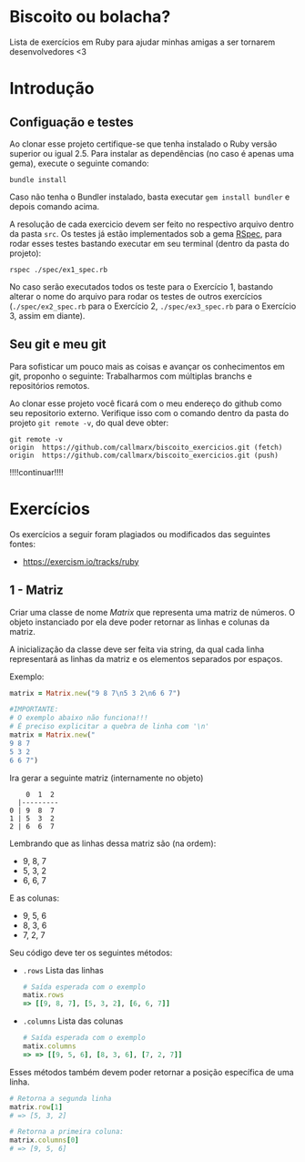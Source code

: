 # Biscoito ou bolacha?
Lista de exercícios em Ruby para ajudar minhas amigas a ser tornarem desenvolvedores <3

# Introdução

## Configuação e testes
Ao clonar esse projeto certifique-se que tenha instalado o Ruby versão superior ou igual 2.5.
Para instalar as dependências (no caso é apenas uma gema), execute o seguinte comando:
```
bundle install
```
Caso não tenha o Bundler instalado, basta executar ```gem install bundler``` e depois comando acima.



A resolução de cada exercicio devem ser feito no respectivo arquivo dentro da pasta ```src```. Os
testes já estão implementados sob a gema [RSpec](https://github.com/rspec/rspec), para rodar esses
testes bastando executar em seu terminal (dentro da pasta do projeto):
```
rspec ./spec/ex1_spec.rb
```
No caso serão executados todos os teste para o Exercício 1, bastando alterar o nome do arquivo para
rodar os testes de outros exercícios (```./spec/ex2_spec.rb``` para o Exercício 2,
 ```./spec/ex3_spec.rb``` para o Exercício 3, assim em diante). 

## Seu git e meu git
Para sofisticar um pouco mais as coisas e avançar os conhecimentos em git, proponho o seguinte:
Trabalharmos com múltiplas branchs e repositórios remotos.

Ao clonar esse projeto você ficará com o meu endereço do github como seu repositorio externo.
Verifique isso com o comando dentro da pasta do projeto ```git remote -v```, do qual deve obter:
```
git remote -v
origin	https://github.com/callmarx/biscoito_exercicios.git (fetch)
origin	https://github.com/callmarx/biscoito_exercicios.git (push)
```
!!!!continuar!!!!

# Exercícios
Os exercícios a seguir foram plagiados ou modificados das seguintes fontes:
- https://exercism.io/tracks/ruby

## 1 - Matriz
Criar uma classe de nome *Matrix* que representa uma matriz de números. O objeto instanciado por
ela deve poder retornar as linhas e colunas da matriz.

A inicialização da classe deve ser feita via string, da qual cada linha representará as linhas da
matriz e os elementos separados por espaços.

Exemplo:
```ruby
matrix = Matrix.new("9 8 7\n5 3 2\n6 6 7")

#IMPORTANTE:
# O exemplo abaixo não funciona!!!
# É preciso explicitar a quebra de linha com '\n'
matrix = Matrix.new("
9 8 7
5 3 2
6 6 7")
```

Ira gerar a seguinte matriz (internamente no objeto)

```text
    0  1  2
  |---------
0 | 9  8  7
1 | 5  3  2
2 | 6  6  7
```

Lembrando que as linhas dessa matriz são (na ordem):

- 9, 8, 7
- 5, 3, 2
- 6, 6, 7

E as colunas:

- 9, 5, 6
- 8, 3, 6
- 7, 2, 7

Seu código deve ter os seguintes métodos:
- ```.rows``` Lista das linhas
  ```ruby
  # Saída esperada com o exemplo
  matix.rows
  => [[9, 8, 7], [5, 3, 2], [6, 6, 7]]
  ```
- ```.columns``` Lista das colunas
  ```ruby
  # Saída esperada com o exemplo
  matix.columns
  => => [[9, 5, 6], [8, 3, 6], [7, 2, 7]]
  ```

Esses métodos também devem poder retornar a posição específica de uma linha.
```ruby
# Retorna a segunda linha
matrix.row[1]
# => [5, 3, 2]

# Retorna a primeira coluna:
matrix.columns[0]
# => [9, 5, 6]
```
